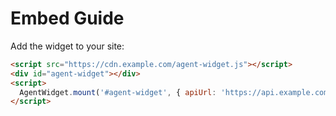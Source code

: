 # Embed Guide

Add the widget to your site:

```html
<script src="https://cdn.example.com/agent-widget.js"></script>
<div id="agent-widget"></div>
<script>
  AgentWidget.mount('#agent-widget', { apiUrl: 'https://api.example.com/v1' });
</script>
```


